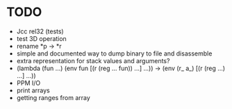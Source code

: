# TODO

* Jcc rel32 (tests)
* test 3D operation
* rename *p -> *r
* simple and documented way to dump binary to file and disassemble
* extra representation for stack values and arguments?
* (lambda (fun ...) (env fun [(r (reg ... fun)) ...] ...)) ->
  (env (r_ a_) [(r (reg ...) ...] ...))
* PPM I/O
* print arrays
* getting ranges from array
